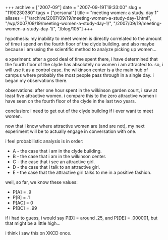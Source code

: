 +++
archive = ["2007-09"]
date = "2007-09-19T19:33:00"
slug = "1190230380"
tags = ["personal"]
title = "meeting women: a study. day 1"
aliases = ["/archive/2007/09/19/meeting-women-a-study-day-1.html", "/wp/2007/09/19/meeting-women-a-study-day-1/", "/2007/09/19/meeting-women-a-study-day-1/", "/blog/105"]
+++

hypothesis: my inability to meet women is directly correlated to the
amount of time i spend on the fourth floor of the clyde building. and also
maybe because i am using the scientific method to analyze picking up
women...

e xperiment: after a good deal of time spent there, i have determined that
the fourth floor of the clyde has absolutely no women i am attracted to.
so, i will use it as a control case. the wilkinson center is a the main
hub of campus where probably the most people pass through in a single day.
i began my observations there.

observations: after one hour spent in the wilkinson garden court, i saw at
least five attractive women. i compare this to the zero attractive women
i have seen on the fourth floor of the clyde in the last two years.

conclusion: i need to get out of the clyde building if i ever want to meet
women.

now that i know where attractive women are (and are not), my next
experiment will be to actually engage in conversation with one.

i feel probabilistic analysis is in order:

- A - the case that i am in the clyde building.
- B - the case that i am in the wilkinson center.
- C - the case that i see an attractive girl.
- D - the case that i talk to an attractive girl.
- E - the case that the attractive girl talks to me in a positive fashion.

well, so far, we know these values:


- P[A] = .9
- P[B] = .1
- P[AC] = 0
- P[BC] = .99

if i had to guess, i would say P[D] = around .25, and P[DE] = .000001, but
that might be a little high...

i think i saw this on XKCD once.


